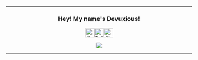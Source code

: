 <hr>
<div align="center">
  <h3>Hey! My name's Devuxious!</h3>
  <p>
    <!-- credits: vast -->
    <div style="display: flex; justify-content: center; align-items: center;">
      <img height="25" src="https://api.visitorbadge.io/api/VisitorHit?user=Devuxious&countColor=%23006EFF" alt="Profile Views"/>
      <img height="25" src="https://img.shields.io/github/followers/Devuxious?color=674fc9&style=for-the-badge&logo=github&label=Follow" alt="Followers"/>
      <img height="25" src="https://img.shields.io/github/stars/Devuxious?color=674fc9&style=for-the-badge&logo=github&label=Stars" alt="Stars"/>
    </div>
  </p>
</div>

<p align="center">
  <img src="https://github-readme-stats.vercel.app/api/?username=Devuxious&title_color=674fc9&text_color=9f9f9f&show_icons=true&bg_color=00000000&hide_border=true&icon_color=674fc9&hide_title=true&count_private=true" />
</p>

<hr>
